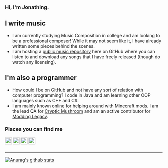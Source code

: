 ### Hi, I'm Jonathing.

## I write music

- I am currently studying Music Composition in college and am looking to be a professional composer! While it may not seem like it, I have already written some pieces behind the scenes.
- I am hosting a [public music repository](https://github.com/Jonathing/Public-Music-Repo) here on GitHub where you can listen to and download any songs that I have freely released (though do watch any licensing).

## I'm also a programmer

- How could I be on GitHub and not have any sort of relation with computer programming? I code in Java and am learning other OOP languages such as C++ and C#.
- I am mainly known online for helping around with Minecraft mods. I am the lead QA for [Cryptic Mushroom](https://crypticmushroom.com/) and am an active contributor for [Modding Legacy](https://moddinglegacy.com/).

### Places you can find me

[<img align="left" alt="colmenares.codes" width="22px" src="https://img.icons8.com/nolan/2048/domain.png" />][website]
[<img align="left" alt="The Jonathing YouTube Channel" width="22px" src="https://img.icons8.com/nolan/2048/youtube-play.png" />][youtube]
[<img align="left" alt="Jonathing on Facebook" width="22px" src="https://img.icons8.com/nolan/2048/facebook-new.png" />][facebook]
[<img align="left" alt="Jonathing on Twitter" width="22px" src="https://img.icons8.com/nolan/2048/twitter.png" />][twitter]

<br />
<br />

---

[![Anurag's github stats](https://github-readme-stats.vercel.app/api?username=Jonathing)](https://github.com/anuraghazra/github-readme-stats)

[website]: https://colmenares.codes
[youtube]: https://www.youtube.com/c/Jonathing
[facebook]: https://www.facebook.com/RealJonathing/
[twitter]: https://twitter.com/RealJonathing
